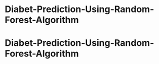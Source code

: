 # Diabet-Prediction-Using-Random-Forest-Algorithm
# Diabet-Prediction-Using-Random-Forest-Algorithm
